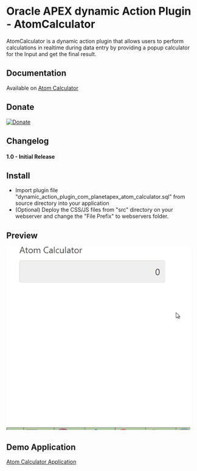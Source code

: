 
# Oracle APEX dynamic Action Plugin - AtomCalculator
AtomCalculator is a dynamic action plugin that allows users to perform calculations in realtime during data entry by providing a popup calculator for the Input and get the final result.



## Documentation

Available on
[Atom Calculator](http://apexfusion.blogspot.com/2017/04/oracle-apex-dynamic-action-plugin-atom.html "Atom Calculator Homepage")

## Donate

[![Donate](https://img.shields.io/badge/Donate-PayPal-green.svg)](https://www.paypal.me/MYasirAliShah/4)

## Changelog

#### 1.0 - Initial Release


## Install
- Import plugin file "dynamic_action_plugin_com_planetapex_atom_calculator.sql" from source directory into your application
- (Optional) Deploy the CSS/JS files from "src" directory on your webserver and change the "File Prefix" to webservers folder.

## Preview
![Oracle Apex Plugin Atom Calculator](assets/atomCalculator.gif "Atom Calculator")

## Demo Application
[Atom Calculator Application](https://apex.oracle.com/pls/apex/f?p=83009:30 "Atom Calculator Homepage")
